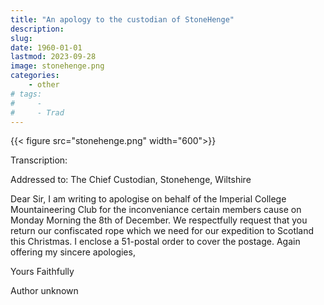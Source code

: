 ```yaml
---
title: "An apology to the custodian of StoneHenge"
description: 
slug: 
date: 1960-01-01
lastmod: 2023-09-28
image: stonehenge.png
categories:
    - other
# tags:
#     - 
#     - Trad
---
```


{{< figure src="stonehenge.png" width="600">}}

Transcription:

Addressed to: The Chief Custodian, Stonehenge, Wiltshire

Dear Sir,
I am writing to apologise on behalf of the Imperial College Mountaineering Club for the inconveniance certain members cause on Monday Morning the 8th of December. We respectfully request that you return our confiscated rope which we need for our expedition to Scotland this Christmas. I enclose a 51-postal order to cover the postage. Again offering my sincere apologies,

Yours Faithfully

Author unknown